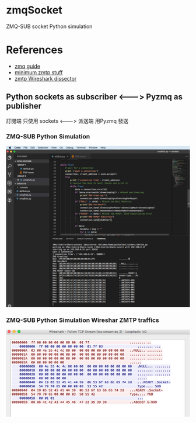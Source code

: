 # zmqSocket
ZMQ-SUB socket Python simulation

# References
- [zmq guide](http://zguide.zeromq.org/)
- [minimum zmtp stuff](https://github.com/zeromq/zmtp/tree/master/zmtp30/C)
- [zmtp Wireshark dissector](https://github.com/whitequark/zmtp-wireshark/blob/master/zmtp-dissector.lua)

## Python sockets as subscriber <---> Pyzmq as publisher
訂閱端 只使用 sockets <---> 派送端 用Pyzmq 發送 
<br>

### ZMQ-SUB Python Simulation
![SocketSub](pictures/zmqSocketSub.png)

### ZMQ-SUB Python Simulation Wireshar ZMTP traffics
![SocketSub](pictures/zmqSocketSubWireshark.png)
